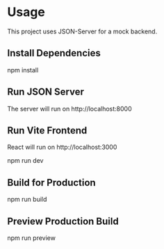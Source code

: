 # Usage 

This project uses JSON-Server for a mock backend.

## Install Dependencies

npm install

## Run JSON Server

The server will run on http://localhost:8000

## Run Vite Frontend

React will run on http://localhost:3000

npm run dev

 ## Build for Production 

 npm run build 

 ## Preview Production Build 

 npm run preview 